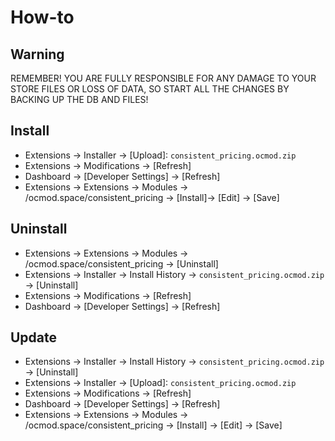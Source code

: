 # How-to

## Warning
REMEMBER! YOU ARE FULLY RESPONSIBLE FOR ANY DAMAGE TO YOUR STORE FILES OR LOSS OF DATA, SO START ALL THE CHANGES BY BACKING UP THE DB AND FILES!

## Install
* Extensions → Installer → [Upload]: `consistent_pricing.ocmod.zip`
* Extensions → Modifications → [Refresh]
* Dashboard → [Developer Settings] → [Refresh]
* Extensions → Extensions → Modules → /ocmod.space/consistent_pricing → [Install]→ [Edit] → [Save]

## Uninstall
* Extensions → Extensions → Modules → /ocmod.space/consistent_pricing → [Uninstall]
* Extensions → Installer → Install History → `consistent_pricing.ocmod.zip` → [Uninstall]
* Extensions → Modifications → [Refresh]
* Dashboard → [Developer Settings] → [Refresh]

## Update
* Extensions → Installer → Install History → `consistent_pricing.ocmod.zip` → [Uninstall]
* Extensions → Installer → [Upload]: `consistent_pricing.ocmod.zip`
* Extensions → Modifications → [Refresh]
* Dashboard → [Developer Settings] → [Refresh]
* Extensions → Extensions → Modules → /ocmod.space/consistent_pricing → [Install] → [Edit] → [Save]

